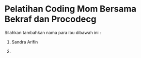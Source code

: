 # Pelatihan Coding Mom Bersama Bekraf dan Procodecg


Silahkan tambahkan nama para ibu dibawah ini :

1. Sandra Arifin


2.
